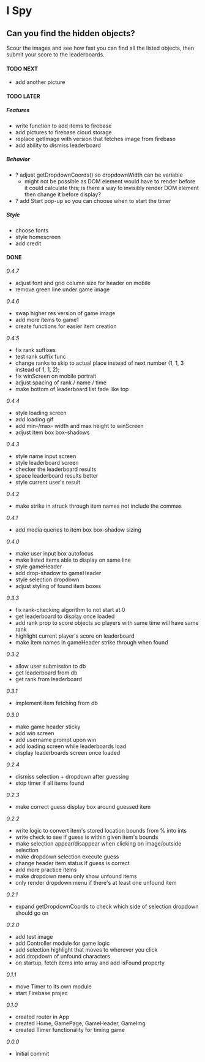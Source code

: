 # I Spy

## Can you find the hidden objects?

Scour the images and see how fast you can find all the listed objects, then submit your score to the leaderboards.

#### TODO NEXT

- add another picture

#### TODO LATER

##### Features

- write function to add items to firebase
- add pictures to firebase cloud storage
- replace getImage with version that fetches image from firebase
- add ability to dismiss leaderboard

##### Behavior

- ? adjust getDropdownCoords() so dropdownWidth can be variable
  - might not be possible as DOM element would have to render before it could calculate this; is there a way to invisibly render DOM element then change it before display?
- ? add Start pop-up so you can choose when to start the timer

##### Style

- choose fonts
- style homescreen
- add credit

#### DONE

_0.4.7_

- adjust font and grid column size for header on mobile
- remove green line under game image

_0.4.6_

- swap higher res version of game image
- add more items to game1
- create functions for easier item creation

_0.4.5_

- fix rank suffixes
- test rank suffix func
- change ranks to skip to actual place instead of next number (1, 1, 3 instead of 1, 1, 2);
- fix winScreen on mobile portrait
- adjust spacing of rank / name / time
- make bottom of leaderboard list fade like top

_0.4.4_

- style loading screen
- add loading gif
- add min-/max- width and max height to winScreen
- adjust item box box-shadows

_0.4.3_

- style name input screen
- style leaderboard screen
- checker the leaderboard results
- space leaderboard results better
- style current user's result

_0.4.2_

- make strike in struck through item names not include the commas

_0.4.1_

- add media queries to item box box-shadow sizing

_0.4.0_

- make user input box autofocus
- make listed items able to display on same line
- style gameHeader
- add drop-shadow to gameHeader
- style selection dropdown
- adjust styling of found item boxes

_0.3.3_

- fix rank-checking algorithm to not start at 0
- get leaderboard to display once loaded
- add rank prop to score objects so players with same time will have same rank
- highlight current player's score on leaderboard
- make item names in gameHeader strike through when found

_0.3.2_

- allow user submission to db
- get leaderboard from db
- get rank from leaderboard

_0.3.1_

- implement item fetching from db

_0.3.0_

- make game header sticky
- add win screen
- add username prompt upon win
- add loading screen while leaderboards load
- display leaderboards screen once loaded

_0.2.4_

- dismiss selection + dropdown after guessing
- stop timer if all items found

_0.2.3_

- make correct guess display box around guessed item

_0.2.2_

- write logic to convert item's stored location bounds from % into ints
- write check to see if guess is within given item's bounds
- make selection appear/disappear when clicking on image/outside selection
- make dropdown selection execute guess
- change header item status if guess is correct
- add more practice items
- make dropdown menu only show unfound items
- only render dropdown menu if there's at least one unfound item

_0.2.1_

- expand getDropdownCoords to check which side of selection dropdown should go on

_0.2.0_

- add test image
- add Controller module for game logic
- add selection highlight that moves to wherever you click
- add dropdown of unfound characters
- on startup, fetch items into array and add isFound property

_0.1.1_

- move Timer to its own module
- start Firebase projec

_0.1.0_

- created router in App
- created Home, GamePage, GameHeader, GameImg
- created Timer functionality for timing game

_0.0.0_

- Initial commit
